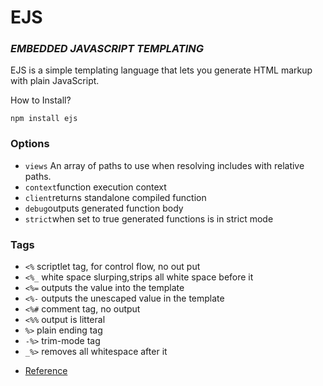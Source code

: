 # **EJS**

### *EMBEDDED JAVASCRIPT TEMPLATING*

EJS is a simple templating language that lets you generate HTML markup with plain JavaScript.

How to Install?

```
npm install ejs

```

### Options

- ```views``` An array of paths to use when resolving includes with relative paths.
- ```context```function execution context
- ```client```returns standalone compiled function
- ```debug```outputs generated function body
- ```strict```when set to true generated functions is in strict mode


### Tags

- ```<%``` scriptlet tag, for control flow, no out put
- ```<%_``` white space slurping,strips all white space before it
- ```<%=``` outputs the value into the template
- ```<%-``` outputs the unescaped value in the template
- ```<%#``` comment tag, no output
- ```<%%``` output is litteral
- ```%>```  plain ending tag
- ```-%>``` trim-mode tag
- ```_%>``` removes all whitespace after it
















* [Reference](https://ejs.co/)